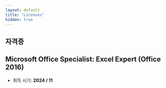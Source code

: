 ```yaml
---
layout: default
title: "Licenses"
hidden: true
---
```


## 자격증
## Microsoft Office Specialist: Excel Expert (Office 2016)

- 취득 시기: **2024 / 11**

<div data-iframe-width="150" data-iframe-height="270" data-share-badge-id="47067145-7946-4754-9193-f9ac2c08ce27" data-share-badge-host="https://www.credly.com"></div><script type="text/javascript" async src="https://cdn.credly.com/assets/utilities/embed.js"></script>
